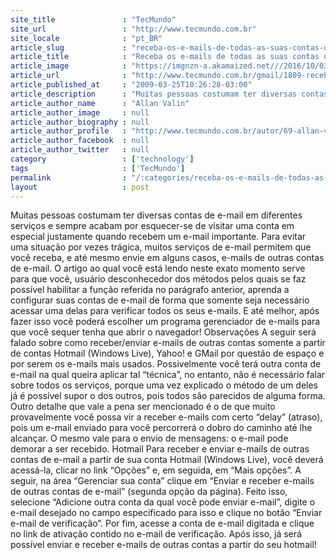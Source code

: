 ```yaml
---
site_title               : "TecMundo"
site_url                 : "http://www.tecmundo.com.br"
site_locale              : "pt_BR"
article_slug             : "receba-os-e-mails-de-todas-as-suas-contas-de-e-mail-em-somente-uma-delas"
article_title            : "Receba os e-mails de todas as suas contas de e-mail em somente uma delas!"
article_image            : "https://imgnzn-a.akamaized.net///2016/10/03/03153025333212-t1200x480.jpg"
article_url              : "http://www.tecmundo.com.br/gmail/1809-receba-os-e-mails-de-todas-as-suas-contas-de-e-mail-em-somente-uma-delas-.htm"
article_published_at     : "2009-03-25T10:26:28-03:00"
article_description      : "Muitas pessoas costumam ter diversas contas de e-mail em diferentes serviços e sempre acabam por esquecer-se de visitar uma conta em especial justamente quando recebem um e-mail importante. Para evitar uma situação por vezes trágica, muitos serviços de e-mail permitem que você receba, e até mesmo envie em alguns casos, e-mails de outras contas de e-mail. O artigo ao qual você está lendo neste exato momento serve para que você, usuário desconhecedor dos métodos pelos quais se faz possível habilitar a função referida no parágrafo anterior, aprenda a configurar suas contas de e-mail de forma que somente seja necessário acessar uma delas para verificar todos os seus e-mails. E até melhor, após fazer isso você poderá escolher um programa gerenciador de e-mails para que você sequer tenha que abrir o navegador! Observações A seguir será falado sobre como receber/enviar e-mails de outras contas somente a partir de contas Hotmail (Windows Live), Yahoo! e GMail por questão de espaço e por serem os e-mails mais usados. Possivelmente você terá outra conta de e-mail na qual queira aplicar tal “técnica”, no entanto, não é necessário falar sobre todos os serviços, porque uma vez explicado o método de um deles já é possível supor o dos outros, pois todos são parecidos de alguma forma. Outro detalhe que vale a pena ser mencionado é o de que muito provavelmente você possa vir a receber e-mails com certo “delay” (atraso), pois um e-mail enviado para você percorrerá o dobro do caminho até lhe alcançar. O mesmo vale para o envio de mensagens: o e-mail pode demorar a ser recebido. Hotmail Para receber e enviar e-mails de outras contas de e-mail a partir de sua conta Hotmail (Windows Live), você deverá acessá-la, clicar no link “Opções” e, em seguida, em “Mais opções”. A seguir, na área “Gerenciar sua conta” clique em “Enviar e receber e-mails de outras contas de e-mail” (segunda opção da página). Feito isso, selecione “Adicione outra conta da qual você pode enviar e-mail”, digite o e-mail desejado no campo especificado para isso e clique no botão “Enviar e-mail de verificação”. Por fim, acesse a conta de e-mail digitada e clique no link de ativação contido no e-mail de verificação. Após isso, já será possível enviar e receber e-mails de outras contas a partir do seu hotmail!"
article_author_name      : "Allan Valin"
article_author_image     : null
article_author_biography : null
article_author_profile   : "http://www.tecmundo.com.br/autor/69-allan-valin/"
article_author_facebook  : null
article_author_twitter   : null
category                 : ['technology']
tags                     : ['TecMundo']
permalink                : "/:categories/receba-os-e-mails-de-todas-as-suas-contas-de-e-mail-em-somente-uma-delas/"
layout                   : post
---
```


Muitas pessoas costumam ter diversas contas de e-mail em diferentes serviços e sempre acabam por esquecer-se de visitar uma conta em especial justamente quando recebem um e-mail importante. Para evitar uma situação por vezes trágica, muitos serviços de e-mail permitem que você receba, e até mesmo envie em alguns casos, e-mails de outras contas de e-mail. O artigo ao qual você está lendo neste exato momento serve para que você, usuário desconhecedor dos métodos pelos quais se faz possível habilitar a função referida no parágrafo anterior, aprenda a configurar suas contas de e-mail de forma que somente seja necessário acessar uma delas para verificar todos os seus e-mails. E até melhor, após fazer isso você poderá escolher um programa gerenciador de e-mails para que você sequer tenha que abrir o navegador! Observações A seguir será falado sobre como receber/enviar e-mails de outras contas somente a partir de contas Hotmail (Windows Live), Yahoo! e GMail por questão de espaço e por serem os e-mails mais usados. Possivelmente você terá outra conta de e-mail na qual queira aplicar tal “técnica”, no entanto, não é necessário falar sobre todos os serviços, porque uma vez explicado o método de um deles já é possível supor o dos outros, pois todos são parecidos de alguma forma. Outro detalhe que vale a pena ser mencionado é o de que muito provavelmente você possa vir a receber e-mails com certo “delay” (atraso), pois um e-mail enviado para você percorrerá o dobro do caminho até lhe alcançar. O mesmo vale para o envio de mensagens: o e-mail pode demorar a ser recebido. Hotmail Para receber e enviar e-mails de outras contas de e-mail a partir de sua conta Hotmail (Windows Live), você deverá acessá-la, clicar no link “Opções” e, em seguida, em “Mais opções”. A seguir, na área “Gerenciar sua conta” clique em “Enviar e receber e-mails de outras contas de e-mail” (segunda opção da página). Feito isso, selecione “Adicione outra conta da qual você pode enviar e-mail”, digite o e-mail desejado no campo especificado para isso e clique no botão “Enviar e-mail de verificação”. Por fim, acesse a conta de e-mail digitada e clique no link de ativação contido no e-mail de verificação. Após isso, já será possível enviar e receber e-mails de outras contas a partir do seu hotmail!
